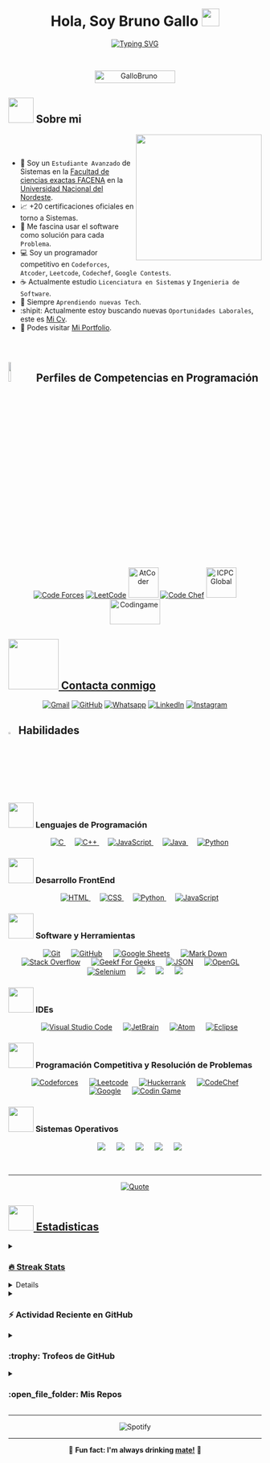 <h1 align="center">Hola, Soy Bruno Gallo <img src="https://media.giphy.com/media/hvRJCLFzcasrR4ia7z/giphy.gif" width="35"></h1>

<p align="center">
  <a href="https://git.io/typing-svg">
    <img src="https://readme-typing-svg.herokuapp.com?font=Times+New+Roman&weight=600&size=25&pause=1000&color=F7C136&center=true&vCenter=true&width=500&lines=Analista+Funcional%2C+Programador;+Más+de+5+a%C3%B1os+de+experiencia;Aprendiendo+nuevas+tecnolog%C3%ADas;Licenciatura+en+Sistemas+Avanzado;M%C3%BAltiples+Certificaciones" alt="Typing SVG" />
  </a>
</p>



<br>

<p align="center"> 
	<img src="https://komarev.com/ghpvc/?username=GalloBruno&label=Profile%20views&color=0047AB&style=plastic?" alt="GalloBruno
" height=25px, width=160px/> 

</p>

	
## <picture><img src = "https://github.com/GalloBruno/gallobrunonicolas/blob/main/Images/about_me.gif?raw=true" width = 50px></picture> Sobre mi

<picture> <img align="right" src="https://github.com/GalloBruno/gallobrunonicolas/blob/main/Images/Right_Side.gif?raw=true" width = 250px></picture>

<br><br>

- :japanese_goblin: Soy un `Estudiante Avanzado` de Sistemas en la [Facultad de ciencias exactas FACENA](https://exa.unne.edu.ar/r/) en la [Universidad Nacional del Nordeste](https://www.unne.edu.ar/).
- :chart_with_upwards_trend: +20 certificaciones oficiales en torno a Sistemas.
- :hammer: Me fascina usar el software como solución para cada `Problema`.
- :computer: Soy un programador competitivo en `Codeforces`, `Atcoder`, `Leetcode`, `Codechef`, `Google Contests`.
- :coffee: Actualmente estudio `Licenciatura en Sistemas` y `Ingenieria de Software`.
- :moyai: Siempre `Aprendiendo nuevas Tech`.
- :shipit: Actualmente estoy buscando nuevas `Oportunidades Laborales`, este es [Mi Cv](https://file.notion.so/f/f/d149dbf8-5e52-41eb-b5d5-431745856b2e/1122d25d-65c3-437e-9f27-6d2d5d474220/Bruno_Gallo_Cv_(Espaol).pdf?table=block&id=122c0a6a-214a-8043-9606-db34f4c904d2&spaceId=d149dbf8-5e52-41eb-b5d5-431745856b2e&expirationTimestamp=1729728000000&signature=vcKMMN3PQwqw1oZeHOvIvUO4nlBqETbT8YF4MVw8QEg&downloadName=Bruno+Gallo+Cv+%28Espa%C3%B1ol%29.pdf).
- :briefcase: Podes visitar [Mi Portfolio](https://www.notion.so/Portfolio-Bruno-Gallo-f04d3cff93bf42e88802c3ece44180bf).
<br>


## <img src="https://media4.giphy.com/media/dMLmQfCO7lCA2gX3tw/giphy.gif?cid=ecf05e47ak6mwfu812269zzr8ydv529109qzpb8rszwnja9e&rid=giphy.gif&ct=s" width=10%> Perfiles de Competencias en Programación


<p align="center">
  <a href="https://codeforces.com/profile/BrunoGallo"><img src="https://img.icons8.com/external-tal-revivo-shadow-tal-revivo/50/000000/external-codeforces-programming-competitions-and-contests-programming-community-logo-shadow-tal-revivo.png" alt="Code Forces"/></a>
	<a href="https://leetcode.com/u/BrunoGalloNicolas/"><img src="https://img.icons8.com/external-tal-revivo-shadow-tal-revivo/50/000000/external-level-up-your-coding-skills-and-quickly-land-a-job-logo-shadow-tal-revivo.png" alt="LeetCode"/></a>
	<a href="https://atcoder.jp/users/BrunoGallo"><img src="https://i.ibb.co/Q9WSjDB/logo.png" alt="AtCoder" width = 60px/></a>
	<a href="https://www.codechef.com/users/brunogalo"><img src="https://img.icons8.com/color/50/000000/codechef.png" alt="Code Chef"/></a>
	<a href="https://icpc.global/ICPCID/OPS0VRFQYO3S"><img src="https://i.ibb.co/6J0r7rW/Daco-5610880.png" alt="ICPC Global" width = 60px /></a>     
	<a href="https://www.codingame.com/profile/2d30e69c3a454845be873e473057b3cc1824336" ><img src="https://i.ibb.co/1MRppTC/codingame-1.png" alt="Codingame" width="100" height="50">
</p>

## <picture> <img src="https://github.com/GalloBruno/gallobrunonicolas/blob/main/Images/Connect-with-me.gif?raw=true" width="100px"> </picture> Contacta conmigo
<p align="center">
	<a href="mailto:gallobruno704@gmail.com"><img img src="https://img.shields.io/badge/gmail-%23EA4335.svg?style=plastic&logo=gmail&logoColor=white" alt="Gmail"/></a>
	<a href="https://github.com/GalloBruno"><img src="https://img.shields.io/badge/github-%23181717.svg?style=plastic&logo=github&logoColor=white" alt="GitHub"/></a>
	<a href="https://wa.link/1iuhgu"><img src="https://img.shields.io/badge/whatsapp-%2325D366.svg?style=plastic&logo=whatsapp&logoColor=white" alt="Whatsapp"/></a>
	<a href="https://www.linkedin.com/in/GalloBrunoNicolas"><img src="https://img.shields.io/badge/linkedin-%230A66C2.svg?style=plastic&logo=linkedin&logoColor=white" alt="LinkedIn"/></a>
	<a href="https://www.instagram.com/gallobrunonicolas/"><img src="https://img.shields.io/badge/instagram-%23E4405F.svg?style=plastic&logo=instagram&logoColor=white" alt="Instagram"/></a>
</p>



## <img src="https://media2.giphy.com/media/QssGEmpkyEOhBCb7e1/giphy.gif?cid=ecf05e47a0n3gi1bfqntqmob8g9aid1oyj2wr3ds3mg700bl&rid=giphy.gif" width ="3%"> Habilidades

### <picture> <img src = "https://github.com/GalloBruno/gallobrunonicolas/blob/main/Images/Programming_Languages.gif?raw=true" width = 50px>  </picture> Lenguajes de Programación

<p align="center"> 
  &emsp; 
  <a href="https://www.cprogramming.com/" target="_blank"> 
    <img alt="C" src="https://img.shields.io/badge/C%20-%232370ED.svg?style=plastic&logo=c&logoColor=white">
  </a> 
  &emsp;
  <a href="https://www.w3schools.com/cpp/" target="_blank"> 
    <img alt="C++" src="https://img.shields.io/badge/C++%20-%2300599C.svg?style=plastic&logo=c%2B%2B&logoColor=white">
  </a> 
  &emsp;
  <a href="https://developer.mozilla.org/en-US/docs/Web/JavaScript" target="_blank"> 
     <img alt="JavaScript" src="https://img.shields.io/badge/JavaScript%20-%23F7DF1E.svg?style=plastic&logo=javascript&logoColor=black">
   </a>
  &emsp;
  <a href="https://www.java.com" target="_blank"> 
    <img alt="Java" src="https://img.shields.io/badge/Java-%23007396.svg?style=plastic&logo=java&logoColor=white">
  </a>
  &emsp;
   <a href="https://www.python.org" target="_blank">
    <img alt="Python" src="https://img.shields.io/badge/Python%20-%2314354C.svg?style=plastic&logo=python&logoColor=white">
  </a>
</p>

### <picture> <img src = "https://github.com/GalloBruno/gallobrunonicolas/blob/main/Images/Front_End.gif?raw=true" width = 50px>  </picture> Desarrollo FrontEnd
<p align="center"> 
  &emsp; 
  <a href="https://www.w3.org/html/" target="_blank"> 
   <img alt="HTML" src="https://img.shields.io/badge/HTML5%20-%23E34F26.svg?style=plastic&logo=html5&logoColor=white">
  </a>   
  &emsp;
  <a href="https://www.w3schools.com/css/" target="_blank">
    <img alt="CSS" src="https://img.shields.io/badge/CSS%20-%231572B6.svg?style=plastic&logo=css3&logoColor=white">
  </a> 
  &emsp;
  <a href="https://www.python.org" target="_blank">
    <img alt="Python" src="https://img.shields.io/badge/react-%2361DAFB.svg?style=plastic&logo=React&logoColor=black">
  </a>
  &emsp;
  <a href="https://developer.mozilla.org/en-US/docs/Web/JavaScript" target="_blank"> 
     <img alt="JavaScript" src="https://img.shields.io/badge/JavaScript%20-%23F7DF1E.svg?style=plastic&logo=javascript&logoColor=black">
   </a>
</p>

 ### <picture> <img src = "https://github.com/GalloBruno/gallobrunonicolas/blob/main/Images/Software_Tools.gif?raw=true" width = 50px>  </picture> Software y Herramientas
 
<p align="center">
  &emsp;
    <a href="#"><img alt="Git" src="https://img.shields.io/badge/Git%20-%23F05033.svg?style=plastic&logo=git&logoColor=white"></a>
  &emsp;
    <a href="#"><img alt="GitHub" src="https://img.shields.io/badge/github-%23181717.svg?style=plastic&logo=github&logoColor=white"></a>
  &emsp;
    <a href="#"><img alt="Google Sheets" src="https://img.shields.io/badge/Google%20Sheets%20-%2334A853.svg?style=plastic&logo=google%20sheets&logoColor=white"></a>
  &emsp;
    <a href="#"><img alt="Mark Down" src="https://img.shields.io/badge/Markdown-000000?style=plastic&logo=markdown&logoColor=white"></a>
  &emsp;
    <a href="#"><img alt="Stack Overflow" src="https://img.shields.io/badge/-Stack%20Overflow-FE7A16?style=plastic&logo=stack-overflow&logoColor=white"></a>
  &emsp;
    <a href="#"><img alt="Geekf For Geeks" src="https://img.shields.io/badge/geeksforgeeks-%230F9D58.svg?style=plastic&logo=geeksforgeeks&logoColor=white"></a>
  &emsp;
    <a href="#"><img alt="JSON" img src="https://img.shields.io/badge/json-%23000000.svg?style=plastic&logo=json&logoColor=white"></a>
  &emsp;
    <a href="#"><img alt="OpenGL" src="https://img.shields.io/badge/opengl-%235586A4.svg?style=plastic&logo=opengl&logoColor=white"></a>
  &emsp;
    <a href="#"><img alt="Selenium" src="https://img.shields.io/badge/selenium-%2343B02A.svg?&style=plastic&logo=selenium&logoColor=white"></a>
    &emsp;
    <a href="#"><img src="https://img.shields.io/badge/latex-%23008080.svg?&style=plastic&logo=latex&logoColor=white" /></a>
    &emsp;
    <a href="#"><img src="https://img.shields.io/badge/django-%23092E20.svg?&style=plastic&logo=django&logoColor=white" /></a>
    &emsp;
    <a href="#"><img src="https://img.shields.io/badge/mysql-%234479A1.svg?&style=plastic&logo=mysql&logoColor=white"/></a>
</p>

 ### <picture> <img src = "https://github.com/GalloBruno/gallobrunonicolas/blob/main/Images/IDEs.gif?raw=true" width = 50px>  </picture> IDEs
 
<p align="center">
  &emsp;
    <a href="#"><img alt="Visual Studio Code" src="https://img.shields.io/badge/Visual%20Studio%20Code-0078d7.svg?style=plastic&logo=visual-studio-code&logoColor=white"></a>
  &emsp;
    <a href="#"><img alt="JetBrain" src="https://img.shields.io/badge/jetbrains-%23000000.svg?style=plastic&logo=jetbrains&logoColor=white" /></a>
  &emsp;
    <a href="#"><img alt="Atom" src="https://img.shields.io/badge/atom-%2366595C.svg?&style=plastic&logo=atom&logoColor=white" /></a>
  &emsp;
    <a href="#"><img alt="Eclipse" src="https://img.shields.io/badge/eclipse%20ide-%232C2255.svg?&style=plastic&logo=eclipse%20ide&logoColor=white" /></a>
</p>

 ### <picture> <img src = "https://github.com/GalloBruno/gallobrunonicolas/blob/main/Images/CP_PS.gif?raw=true" width = 50px>  </picture> Programación Competitiva y Resolución de Problemas
 
<p align="center">
  &emsp;
    <a href="#"><img alt = "Codeforces" src="https://img.shields.io/badge/codeforces%20-%231F8ACB.svg?style=plastic&logo=codeforces&logoColor=white" /></a>	
  &emsp;
    <a href="#"><img alt = "Leetcode" src="https://img.shields.io/badge/leetcode%20-%23FFA116.svg?style=plastic&logo=leetcode&logoColor=black" /></a>
  &emsp;
    <a href="#"><img alt = "Huckerrank" src="https://img.shields.io/badge/hackerrank-%232EC866.svg?style=plastic&logo=hackerrank&logoColor=white" /></a>
  &emsp;
    <a href="#"><img alt = "CodeChef" src="https://img.shields.io/badge/codechef-%235B4638.svg?style=plastic&logo=codechef&logoColor=white" /></a>
  &emsp;
    <a href="#"><img alt = "Google" src="https://img.shields.io/badge/google-%234285F4.svg?style=plastic&logo=google&logoColor=white" /></a>
  &emsp;
    <a href="#"><img alt = "Codin Game" src="https://img.shields.io/badge/codingame-%23F2BB13.svg?&style=plastic&logo=codingame&logoColor=black" /></a>
</p>

 ### <picture> <img src = "https://github.com/GalloBruno/gallobrunonicolas/blob/main/Images/OS.gif?raw=true" width = 50px>  </picture> Sistemas Operativos
 
<p align="center">
  &emsp;
    <a href="#"><img src="https://img.shields.io/badge/Linux-FCC624?style=plastic&logo=linux&logoColor=black"></a>
  &emsp;
    <a href="#"><img src="https://img.shields.io/badge/Ubuntu-E95420?style=plastic&logo=ubuntu&logoColor=white"></a>
  &emsp;
    <a href="#"><img src="https://img.shields.io/badge/Windows-0078D6?style=plastic&logo=windows&logoColor=white"></a>
  &emsp;
    <a href="#"><img src="https://img.shields.io/badge/pop!_os-%2348B9C7.svg?style=plastic&&logo=pop!_os&logoColor=white" /></a>
  &emsp;
    <a href="#"><img src="https://img.shields.io/badge/manjaro-%2335BF5C.svg?&style=plastic&logo=manjaro&logoColor=white" /></a>
</p>

<br> 

---

<p align = "center">
	<a href="https://github.com/piyushsuthar/github-readme-quotes"> <img alt = "Quote" src="https://quotes-github-readme.vercel.app/api?type=horizontal&theme=tokyonight&animation=grow_out_in&quoteCategory=programming">
</p>

## <picture> <img src = "https://github.com/GalloBruno/gallobrunonicolas/blob/main/Images/Statistics.gif?raw=true" width = 50px>  </picture> Estadisticas

<details><summary><h3> 🔥 Streak Stats</h3></summary>

----	

<p align="center"><img src="https://github-readme-streak-stats.herokuapp.com/?user=GalloBruno&theme=tokyonight_duo" alt="GalloBruno" /></p>

</details>
  
<details><summary><h3>💻 Estadisticas del Perfil</h3></summary>

----
	
<p align="center">
    <a href="https://github.com/anuraghazra/github-readme-stats">
	    <img alt="GalloBruno's Github Stats" src="https://github-readme-stats.vercel.app/api?username=GalloBruno&show_icons=true&count_private=true&locale=en&theme=tokyonight&layout=compact" height="230px"/></a>
<br/>

  <b>Note:</b> Los lenguajes son solo una métrica de los idiomas que componen mi código público y no reflejan la experiencia o el nivel de habilidad.

  </p>
</details>

<details><summary><h3>⚡ Actividad Reciente en GitHub</h3></summary>

----
	
[![GalloBruno grafico de Actividad](https://github-readme-activity-graph.vercel.app/graph?username=GalloBruno)](https://github.com/GalloBruno/github-readme-activity-graph)

 
</details>

<details><summary> <h3> :trophy: Trofeos de GitHub </h3></summary>

----
	
<p align="center"> <a href="https://github.com/ryo-ma/github-profile-trophy"><img src="https://github-profile-trophy.vercel.app/?username=GalloBruno&layout=compact&theme=tokyonight&column=4&margin-w=15&margin-h=15" alt="GalloBruno" /></a> </p>

[![@GalloBruno Holopin board](https://holopin.io/api/user/board?user=GalloBruno)](https://holopin.io/@GalloBruno)
	
</details>
	
<details><summary><h3> :open_file_folder: Mis Repos </h3></summary>

----
	
<div>
  
</div>
</details>

<hr>
 
  <div align="center">
    <img alt="Spotify" src="https://spotify-recently-played-readme.vercel.app/api?user=yrv14uj4h5heji4xypkefgenf">
  </div>
<hr>
	
<p align="center">🧉 <b>Fun fact: I'm always drinking <a href="https://en.wikipedia.org/wiki/Mate_(drink)">mate!</a></b> 🧉</p>
